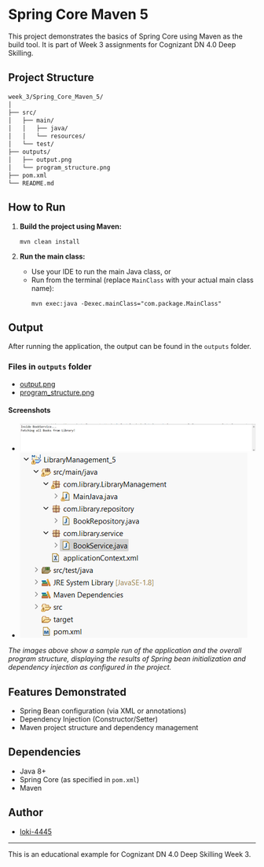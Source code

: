 # Spring Core Maven 5

This project demonstrates the basics of Spring Core using Maven as the build tool. It is part of Week 3 assignments for Cognizant DN 4.0 Deep Skilling.

## Project Structure

```
week_3/Spring_Core_Maven_5/
│
├── src/
│   ├── main/
│   │   ├── java/
│   │   └── resources/
│   └── test/
├── outputs/
│   ├── output.png
│   └── program_structure.png
├── pom.xml
└── README.md
```

## How to Run

1. **Build the project using Maven:**
   ```
   mvn clean install
   ```

2. **Run the main class:**
   - Use your IDE to run the main Java class, or
   - Run from the terminal (replace `MainClass` with your actual main class name):
     ```
     mvn exec:java -Dexec.mainClass="com.package.MainClass"
     ```

## Output

After running the application, the output can be found in the `outputs` folder.

### Files in `outputs` folder

- [output.png](outputs/output.png)  
- [program_structure.png](outputs/program_structure.png)

#### Screenshots

- ![Output Screenshot](outputs/output.png)
- ![Program Structure](outputs/program_structure.png)

*The images above show a sample run of the application and the overall program structure, displaying the results of Spring bean initialization and dependency injection as configured in the project.*

## Features Demonstrated

- Spring Bean configuration (via XML or annotations)
- Dependency Injection (Constructor/Setter)
- Maven project structure and dependency management

## Dependencies

- Java 8+
- Spring Core (as specified in `pom.xml`)
- Maven

## Author

- [loki-4445](https://github.com/loki-4445)

---
This is an educational example for Cognizant DN 4.0 Deep Skilling Week 3.
